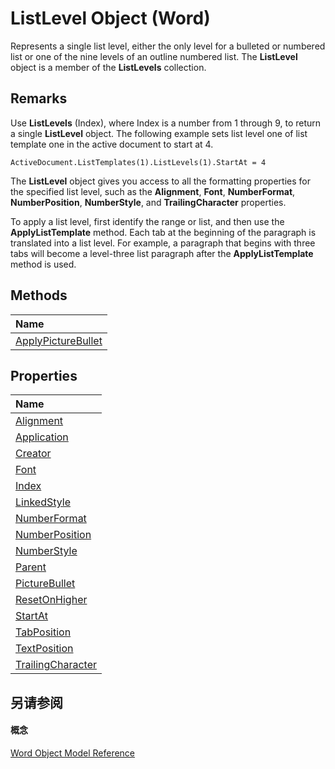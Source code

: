 
# ListLevel Object (Word)

Represents a single list level, either the only level for a bulleted or numbered list or one of the nine levels of an outline numbered list. The  **ListLevel** object is a member of the **ListLevels** collection.


## Remarks

Use  **ListLevels** (Index), where Index is a number from 1 through 9, to return a single **ListLevel** object. The following example sets list level one of list template one in the active document to start at 4.


```
ActiveDocument.ListTemplates(1).ListLevels(1).StartAt = 4
```

The  **ListLevel** object gives you access to all the formatting properties for the specified list level, such as the **Alignment**, **Font**, **NumberFormat**, **NumberPosition**, **NumberStyle**, and **TrailingCharacter** properties.

To apply a list level, first identify the range or list, and then use the  **ApplyListTemplate** method. Each tab at the beginning of the paragraph is translated into a list level. For example, a paragraph that begins with three tabs will become a level-three list paragraph after the **ApplyListTemplate** method is used.


## Methods



|**Name**|
|:-----|
|[ApplyPictureBullet](9d91b047-c91b-60e1-2b57-aaa16491d212.md)|

## Properties



|**Name**|
|:-----|
|[Alignment](40460a1b-ed25-8618-556d-f4ef6165bac4.md)|
|[Application](4e4f74db-a6e6-0152-281a-8b4e555df5b8.md)|
|[Creator](4a5bd616-2387-0abf-1e0a-e6cb5d3f3260.md)|
|[Font](3e62bc28-1321-c74e-1a00-68a6c9fc8b51.md)|
|[Index](46c50175-4c08-c0ae-ff60-d5e143168f26.md)|
|[LinkedStyle](11a48d9a-87fa-6cc6-8614-deb35775d6b5.md)|
|[NumberFormat](45305290-e1ca-cd5b-98bd-e60fad989ec5.md)|
|[NumberPosition](444df40d-4165-54b9-3456-ca4dfbdb8053.md)|
|[NumberStyle](1118eb25-3b57-3a9b-6323-ba8233636f3b.md)|
|[Parent](a657c96c-616a-5c5c-313a-ab6027ef854b.md)|
|[PictureBullet](73c44f47-182c-9ef6-106c-fd68000a27c3.md)|
|[ResetOnHigher](6623910d-94ac-62c7-8af5-5cc32ef9c88f.md)|
|[StartAt](7331be7c-952e-cd3e-82c0-06712082e6d7.md)|
|[TabPosition](36b73a32-4e8a-f6f5-75d0-55f1ad411055.md)|
|[TextPosition](ed0ea5ae-d017-a0a8-be0a-cd49015e3bfb.md)|
|[TrailingCharacter](9f64d28c-4409-6278-e20e-baaea1d03ce7.md)|

## 另请参阅


#### 概念


[Word Object Model Reference](be452561-b436-bb9b-6f94-3faa9a74a6fd.md)